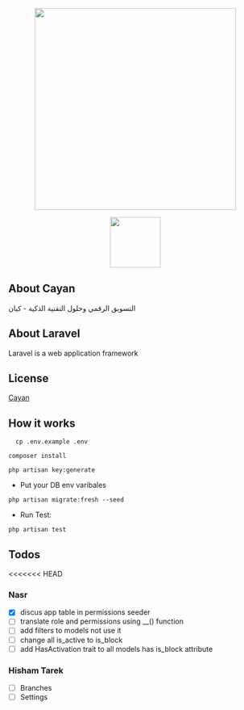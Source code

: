 <p align="center"><a href="https://laravel.com" target="_blank"><img src="https://raw.githubusercontent.com/laravel/art/master/logo-lockup/5%20SVG/2%20CMYK/1%20Full%20Color/laravel-logolockup-cmyk-red.svg" width="400"></a></p>
<p align="center"><a href="https://cayan.co/" target="_blank"><img height="100"  src="https://cayan.co/images/logo.svg" width="100"></a></p>

## About Cayan

التسويق الرقمي وحلول التقنية الذكية - كيان

## About Laravel

Laravel is a web application framework

## License

[Cayan](https://cayan.co/)

## How it works

``` 
  cp .env.example .env
```
```
composer install
```
```
php artisan key:generate
```
- Put your DB env varibales
```
php artisan migrate:fresh --seed
```
- Run Test:  
```
php artisan test
```

## Todos

[//]: # (- [ ] &#40;for unchecked checkbox&#41;)

[//]: # (- [X] &#40;for checked checkbox&#41;)
<<<<<<< HEAD
### Nasr
- [X] discus app table in permissions seeder
- [ ] translate role and permissions using __() function
- [ ] add filters to models not use it
- [ ] change all is_active to is_block 
- [ ] add HasActivation trait to all models has is_block attribute

### Hisham Tarek
- [ ] Branches
- [ ] Settings
